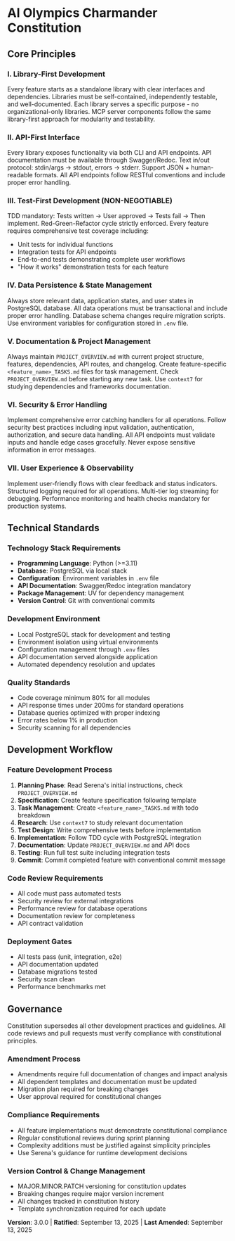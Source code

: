 # AI Olympics Charmander Constitution

## Core Principles

### I. Library-First Development
Every feature starts as a standalone library with clear interfaces and dependencies. Libraries must be self-contained, independently testable, and well-documented. Each library serves a specific purpose - no organizational-only libraries. MCP server components follow the same library-first approach for modularity and testability.

### II. API-First Interface
Every library exposes functionality via both CLI and API endpoints. API documentation must be available through Swagger/Redoc. Text in/out protocol: stdin/args → stdout, errors → stderr. Support JSON + human-readable formats. All API endpoints follow RESTful conventions and include proper error handling.

### III. Test-First Development (NON-NEGOTIABLE)
TDD mandatory: Tests written → User approved → Tests fail → Then implement. Red-Green-Refactor cycle strictly enforced. Every feature requires comprehensive test coverage including:
- Unit tests for individual functions
- Integration tests for API endpoints
- End-to-end tests demonstrating complete user workflows
- "How it works" demonstration tests for each feature

### IV. Data Persistence & State Management
Always store relevant data, application states, and user states in PostgreSQL database. All data operations must be transactional and include proper error handling. Database schema changes require migration scripts. Use environment variables for configuration stored in `.env` file.

### V. Documentation & Project Management
Always maintain `PROJECT_OVERVIEW.md` with current project structure, features, dependencies, API routes, and changelog. Create feature-specific `<feature_name>_TASKS.md` files for task management. Check `PROJECT_OVERVIEW.md` before starting any new task. Use `context7` for studying dependencies and frameworks documentation.

### VI. Security & Error Handling
Implement comprehensive error catching handlers for all operations. Follow security best practices including input validation, authentication, authorization, and secure data handling. All API endpoints must validate inputs and handle edge cases gracefully. Never expose sensitive information in error messages.

### VII. User Experience & Observability
Implement user-friendly flows with clear feedback and status indicators. Structured logging required for all operations. Multi-tier log streaming for debugging. Performance monitoring and health checks mandatory for production systems.

## Technical Standards

### Technology Stack Requirements
- **Programming Language**: Python (>=3.11)
- **Database**: PostgreSQL via local stack
- **Configuration**: Environment variables in `.env` file
- **API Documentation**: Swagger/Redoc integration mandatory
- **Package Management**: UV for dependency management
- **Version Control**: Git with conventional commits

### Development Environment
- Local PostgreSQL stack for development and testing
- Environment isolation using virtual environments
- Configuration management through `.env` files
- API documentation served alongside application
- Automated dependency resolution and updates

### Quality Standards
- Code coverage minimum 80% for all modules
- API response times under 200ms for standard operations
- Database queries optimized with proper indexing
- Error rates below 1% in production
- Security scanning for all dependencies

## Development Workflow

### Feature Development Process
1. **Planning Phase**: Read Serena's initial instructions, check `PROJECT_OVERVIEW.md`
2. **Specification**: Create feature specification following template
3. **Task Management**: Create `<feature_name>_TASKS.md` with todo breakdown
4. **Research**: Use `context7` to study relevant documentation
5. **Test Design**: Write comprehensive tests before implementation
6. **Implementation**: Follow TDD cycle with PostgreSQL integration
7. **Documentation**: Update `PROJECT_OVERVIEW.md` and API docs
8. **Testing**: Run full test suite including integration tests
9. **Commit**: Commit completed feature with conventional commit message

### Code Review Requirements
- All code must pass automated tests
- Security review for external integrations
- Performance review for database operations
- Documentation review for completeness
- API contract validation

### Deployment Gates
- All tests pass (unit, integration, e2e)
- API documentation updated
- Database migrations tested
- Security scan clean
- Performance benchmarks met

## Governance

Constitution supersedes all other development practices and guidelines. All code reviews and pull requests must verify compliance with constitutional principles. 

### Amendment Process
- Amendments require full documentation of changes and impact analysis
- All dependent templates and documentation must be updated
- Migration plan required for breaking changes
- User approval required for constitutional changes

### Compliance Requirements
- All feature implementations must demonstrate constitutional compliance
- Regular constitutional reviews during sprint planning
- Complexity additions must be justified against simplicity principles
- Use Serena's guidance for runtime development decisions

### Version Control & Change Management
- MAJOR.MINOR.PATCH versioning for constitution updates
- Breaking changes require major version increment
- All changes tracked in constitution history
- Template synchronization required for each update

**Version**: 3.0.0 | **Ratified**: September 13, 2025 | **Last Amended**: September 13, 2025